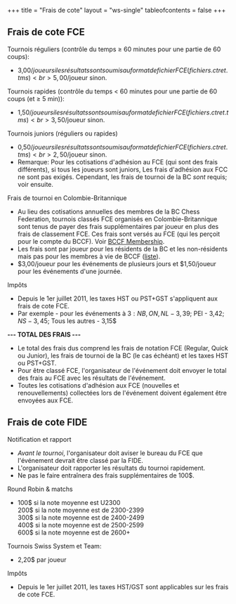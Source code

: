 +++
title = "Frais de cote"
layout = "ws-single"
tableofcontents = false
+++

## Frais de cote FCE

Tournois réguliers (contrôle du temps &ge; 60 minutes pour une partie de 60 coups):
* 3,00$/joueur si les résultats sont soumis au format de fichier FCE (fichiers .ctr et .tms)
  <br>5,00$/joueur sinon.

Tournois rapides (contrôle du temps &lt; 60 minutes pour une partie de 60 coups (et &ge; 5 min)):
* 1,50$/joueur si les résultats sont soumis au format de fichier FCE (fichiers .ctr et .tms)
  <br>3,50$/joueur sinon.

Tournois juniors (réguliers ou rapides)
* 0,50$/joueur si les résultats sont soumis au format de fichier FCE (fichiers .ctr et .tms)
  <br>2,50$/joueur sinon.
* Remarque: Pour les cotisations d'adhésion au FCE (qui sont des frais différents),
  si tous les joueurs sont juniors, Les frais d'adhésion aux FCC ne sont pas exigés.
  Cependant, les frais de tournoi de la BC *sont* requis; voir ensuite.

Frais de tournoi en Colombie-Britannique
* Au lieu des cotisations annuelles des membres de la BC Chess Federation,
  tournois classés FCE organisés en Colombie-Britannique
  sont tenus de payer des frais supplémentaires par joueur en plus des frais de classement FCE.
  Ces frais sont versés au FCE (qui les perçoit pour le compte du BCCF).
  Voir [BCCF Membership](https://www.chess.bc.ca/membership.php).
* Les frais sont par joueur pour les résidents de la BC et les non-résidents
  mais pas pour les membres à vie de BCCF ([liste](https://www.chess.bc.ca/lifemembers.php)).
* $3,00/joueur pour les événements de plusieurs jours
  et $1,50/joueur pour les événements d'une journée.

Impôts
* Depuis le 1er juillet 2011, les taxes HST ou PST+GST s'appliquent aux frais de cote FCE.
* Par exemple - pour les événements à 3$: NB, ON, NL - 3,39$; PEI - 3,42$; NS - 3,45$; Tous les autres - 3,15$  

**--- TOTAL DES FRAIS ---**
* Le total des frais dus comprend les frais de notation FCE (Regular, Quick ou Junior),
  les frais de tournoi de la BC (le cas échéant) et les taxes HST ou PST+GST.
* Pour être classé FCE, l'organisateur de l'événement doit envoyer le total des frais au FCE
  avec les résultats de l'événement.
* Toutes les cotisations d'adhésion aux FCE (nouvelles et renouvellements) collectées
  lors de l'événement doivent également être envoyées aux FCE.
 
## Frais de cote FIDE

Notification et rapport
* _Avant le tournoi_, l'organisateur doit aviser le bureau du FCE
  que l'événement devrait être classé par la FIDE.
* L'organisateur doit rapporter les résultats du tournoi rapidement.
* Ne pas le faire entraînera des frais supplémentaires de 100$.

Round Robin & matchs
* 100$ si la note moyenne est U2300
  <br>200$ si la note moyenne est de 2300-2399
  <br>300$ si la note moyenne est de 2400-2499
  <br>400$ si la note moyenne est de 2500-2599
  <br>600$ si la note moyenne est de 2600+

Tournois Swiss System et Team:
* 2,20$ par joueur

Impôts
* Depuis le 1er juillet 2011, les taxes HST/GST sont applicables sur les frais de cote FCE.
